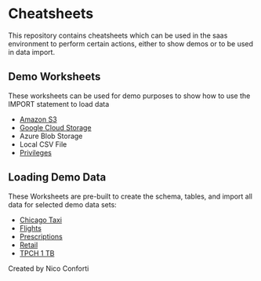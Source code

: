 # Cheatsheets

This repository contains cheatsheets which can be used in the saas environment to perform certain actions, either to show demos or to be used in data import.

## Demo Worksheets
These worksheets can be used for demo purposes to show how to use the IMPORT statement to load data

 - [Amazon S3](Demo%20Cheatsheets/S3%20Cheatsheet.sql)
 - [Google Cloud Storage](Demo%20Cheatsheets/GCS%20Cheatsheet.sql)
 - Azure Blob Storage
 - Local CSV File
 - [Privileges](Demo%20Cheatsheets/Privileges.sql)

## Loading Demo Data
These Worksheets are pre-built to create the schema, tables, and import all data for selected demo data sets:

 - [Chicago Taxi](Import%20Demo%20Data/chicago_taxi.sql)
 - [Flights](Import%20Demo%20Data/flights.sql)
 - [Prescriptions](Import%20Demo%20Data/prescriptions.sql)
 - [Retail](Import%20Demo%20Data/retail.sql)
 - [TPCH 1 TB](Import%20Demo%20Data/tpch.sql)


Created by Nico Conforti
